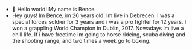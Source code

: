 - 👋 Hello world! My name is Bence.
- Hey guys! Im Bence, im 26 years old. Im live in Debrecen. I was a special forces soldier for 3 years and i was a pro fighter for 12 years. I won a grappling World Champion in Dublin, 2017. Nowadays im live a chill life. If i have freetime im going to horse rideing, scuba diving and the shooting range, and two times a week go to boxing.
